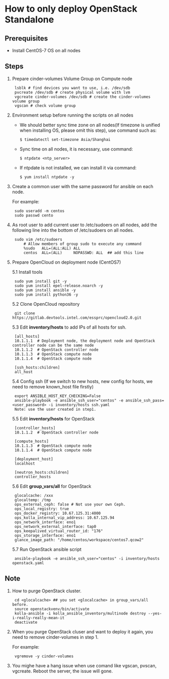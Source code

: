 # How to only deploy OpenStack Standalone

## Prerequisites
- Install CentOS-7 OS on all nodes

## Steps 
1. Prepare cinder-volumes Volume Group on Compute node
    

        lsblk # find devices you want to use, i.e. /dev/sdb 
        pvcreate /dev/sdb # create physical volume with lvm
        vgcreate cinder-volumes /dev/sdb # create the cinder-volumes volume group
        vgscan # check volume group

2. Environment setup before running the scripts on all nodes

    - We should better sync time zone on all nodes(If timezone is unified when installing OS, please omit this step), use command such as:

	    `$ timedatectl set-timezone Asia/Shanghai`
    - Sync time on all nodes, it is necessary, use command:
	
	    `$ ntpdate <ntp_server>`
    - If ntpdate is not installed, we can install it via command:
	
	    `$ yum install ntpdate -y` 

3. Create a common user with the same password for ansible on each node.
    
    For example:

        sudo useradd -m centos
        sudo passwd cento

4. As root user to add current user to /etc/sudoers on all nodes, add the following line into the bottom of /etc/sudoers on all nodes.

        sudo vim /etc/sudoers
            # Allow members of group sudo to execute any command
            %sudo   ALL=(ALL:ALL) ALL
            centos  ALL=(ALL)     NOPASSWD: ALL  ## add this line

5. Prepare OpenCloud on deployment node (CentOS7)

    5.1 Install tools

        sudo yum install git -y
        sudo yum install epel-release.noarch -y
        sudo yum install ansible -y
        sudo yum install python36 -y

    5.2 Clone OpenCloud repository

        git clone https://gitlab.devtools.intel.com/essprc/opencloud2.0.git

    5.3 Edit **inventory/hosts** to add IPs of all hosts for ssh.

        [all_hosts]
	    10.1.1.1  # Deployment node, the deployment node and OpenStack controller node can be the same node
	    10.1.1.2  # OpenStack controller node
	    10.1.1.3  # OpenStack compute node
	    10.1.1.4  # OpenStack compute node

        [ssh_hosts:children]
        all_host

    5.4 Config ssh (If we switch to new hosts, new config for hosts, we need to remove known_host file firstly)

        export ANSIBLE_HOST_KEY_CHECKING=False
        ansible-playbook -e ansible_ssh_user="centos" -e ansible_ssh_pass=<user_password> -i inventory/hosts ssh.yaml
        Note: use the user created in step1.
    
    5.5 Edit **inventory/hosts** for OpenStack

        [controller_hosts]
	    10.1.1.2  # OpenStack controller node

        [compute_hosts]
	    10.1.1.3  # OpenStack compute node
	    10.1.1.4  # OpenStack compute node

        [deployment_host]
        localhost

        [neutron_hosts:children]
        controller_hosts

    5.6 Edit **group_vars/all** for OpenStack

        glocalcache: /xxx
        glocaltemp: /tmp
        ops_external_ceph: false # Not use your own Ceph.
        ops_local_registry: true
        ops_docker_registry: 10.67.125.31:4000
        ops_kolla_internal_vip_address: 10.67.125.94
        ops_network_interface: eno1
        ops_network_external_interface: tap0
        ops_keepalived_virtual_router_id: "176"
        ops_storage_interface: eno1
        glance_image_path: "/home/centos/workspace/centos7.qcow2"

    5.7 Run OpenStack ansible script

        ansible-playbook -e ansible_ssh_user="centos" -i inventory/hosts openstack.yaml

## Note

1. How to purge OpenStack cluster.

        cd <glocalcache> ## you set <glocalcache> in group_vars/all before.
        source openstackvenv/bin/activate
        kolla-ansible -i kolla_ansible_inventory/multinode destroy --yes-i-really-really-mean-it
        deactivate

2. When you purge OpenStack cluser and want to deploy it again, you need to remove cinder-volumes in step 1.

    For example:

        vgremove -y cinder-volumes

3. You mighe have a hang issue when use comand like vgscan, pvscan, vgcreate. Reboot the server, the issue will gone.
